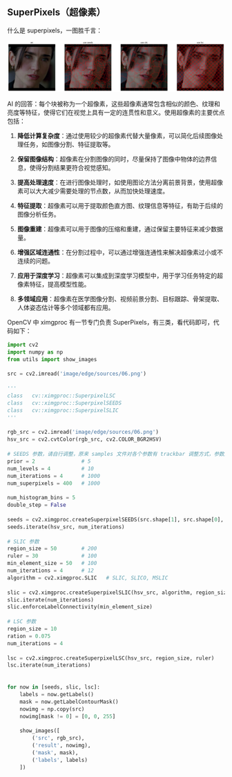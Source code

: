 ## SuperPixels（超像素）

什么是 superpixels，一图胜千言：

![1727267590000](image/0.7/1727267590000.png)

AI 的回答：每个块被称为一个超像素，这些超像素通常包含相似的颜色、纹理和亮度等特征，使得它们在视觉上具有一定的连贯性和意义。使用超像素的主要优点包括：

1. **降低计算复杂度**：通过使用较少的超像素代替大量像素，可以简化后续图像处理任务，如图像分割、特征提取等。

2. **保留图像结构**：超像素在分割图像的同时，尽量保持了图像中物体的边界信息，使得分割结果更符合视觉感知。

3. **提高处理速度**：在进行图像处理时，如使用图论方法分离前景背景，使用超像素可以大大减少需要处理的节点数，从而加快处理速度。

4. **特征提取**：超像素可以用于提取颜色直方图、纹理信息等特征，有助于后续的图像分析任务。

5. **图像重建**：超像素可以用于图像的压缩和重建，通过保留主要特征来减少数据量。

6. **增强区域连通性**：在分割过程中，可以通过增强连通性来解决超像素过小或不连续的问题。

7. **应用于深度学习**：超像素可以集成到深度学习模型中，用于学习任务特定的超像素特征，提高模型性能。

8. **多领域应用**：超像素在医学图像分割、视频前景分割、目标跟踪、骨架提取、人体姿态估计等多个领域都有应用。


OpenCV 中 ximgproc 有一节专门负责 SuperPixels，有三类，看代码即可，代码如下：
```python
import cv2
import numpy as np
from utils import show_images

src = cv2.imread('image/edge/sources/06.png')

'''
class  	cv::ximgproc::SuperpixelLSC
class  	cv::ximgproc::SuperpixelSEEDS
class  	cv::ximgproc::SuperpixelSLIC
'''

rgb_src = cv2.imread('image/edge/sources/06.png')
hsv_src = cv2.cvtColor(rgb_src, cv2.COLOR_BGR2HSV)

# SEEDS 参数，请自行调整，原来 samples 文件对各个参数有 trackbar 调整方式，参数后面的注释就是其中的最大值
prior = 2               # 5
num_levels = 4          # 10
num_iterations = 4      # 1000
num_superpixels = 400   # 1000

num_histogram_bins = 5
double_step = False

seeds = cv2.ximgproc.createSuperpixelSEEDS(src.shape[1], src.shape[0], src.shape[2], num_superpixels, num_levels, prior, num_histogram_bins, double_step)
seeds.iterate(hsv_src, num_iterations)

# SLIC 参数
region_size = 50        # 200
ruler = 30              # 100
min_element_size = 50   # 100
num_iterations = 4      # 12
algorithm = cv2.ximgproc.SLIC   # SLIC, SLICO, MSLIC

slic = cv2.ximgproc.createSuperpixelSLIC(hsv_src, algorithm, region_size, ruler)
slic.iterate(num_iterations)
slic.enforceLabelConnectivity(min_element_size)

# LSC 参数
region_size = 10
ration = 0.075
num_iterations = 4

lsc = cv2.ximgproc.createSuperpixelLSC(hsv_src, region_size, ruler)
lsc.iterate(num_iterations)


for now in [seeds, slic, lsc]:
    labels = now.getLabels()
    mask = now.getLabelContourMask()
    nowimg = np.copy(src)
    nowimg[mask != 0] = [0, 0, 255]

    show_images([
        ('src', rgb_src),
        ('result', nowimg),
        ('mask', mask),
        ('labels', labels)
    ])
```
